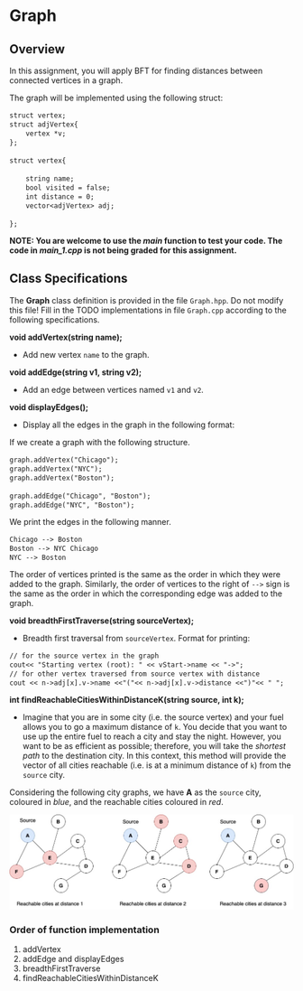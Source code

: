 # Graph

## Overview

In this assignment, you will apply BFT for finding distances between connected vertices in a graph.

The graph will be implemented using the following struct: 

```
struct vertex;
struct adjVertex{
    vertex *v;
};

struct vertex{

    string name;
    bool visited = false;
    int distance = 0;
    vector<adjVertex> adj;

};
```

**NOTE: You are welcome to use the *main* function to test your code. The code in *main_1.cpp* is not being graded for this assignment.**

## Class Specifications

The **Graph** class definition is provided in the file `Graph.hpp`. Do not modify this file! Fill in the TODO implementations in file `Graph.cpp` according to the following specifications. 

**void addVertex(string name);** 
+ Add new vertex `name` to the graph.

**void addEdge(string v1, string v2);** 
+ Add an edge between vertices named `v1` and `v2`.

**void displayEdges();** 
+ Display all the edges in the graph in the following format:

If we create a graph with the following structure.

```
graph.addVertex("Chicago");
graph.addVertex("NYC");
graph.addVertex("Boston");

graph.addEdge("Chicago", "Boston");
graph.addEdge("NYC", "Boston");
```

We print the edges in the following manner.

```
Chicago --> Boston
Boston --> NYC Chicago
NYC --> Boston
```

The order of vertices printed is the same as the order in which they were added to the graph. Similarly, the order of vertices to the right of `-->` sign is the same as the order in which the
corresponding edge was added to the graph.

**void breadthFirstTraverse(string sourceVertex);**
+ Breadth first traversal from `sourceVertex`. Format for printing:

```
// for the source vertex in the graph
cout<< "Starting vertex (root): " << vStart->name << "->";
// for other vertex traversed from source vertex with distance
cout << n->adj[x].v->name <<"("<< n->adj[x].v->distance <<")"<< " ";
```

**int findReachableCitiesWithinDistanceK(string source, int k);**
+ Imagine that you are in some city (i.e. the source vertex) and your fuel allows you to go a maximum distance of  `k`.  You decide that you want to use up the entire fuel to reach a city and stay the night. However, you want to be as efficient as possible; therefore, you will take the *shortest path* to the destination city. In this context, this method will provide the vector of all cities reachable (i.e. is at a minimum distance of `k`) from the `source` city.
  
Considering the following city graphs, we have **A** as the `source` city, coloured in *blue*, and the reachable cities coloured in *red*. 

![image info](assn-8.jpeg)


### Order of function implementation

1. addVertex
2. addEdge and displayEdges
3. breadthFirstTraverse
4. findReachableCitiesWithinDistanceK
